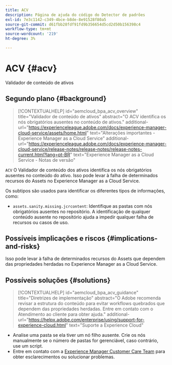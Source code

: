 ```yaml
---
title: ACV
description: Página de ajuda do código do Detector de padrões
exl-id: 7e3c1142-c349-4bce-b8de-8e91528f80a5
source-git-commit: d61fbb28fdf91fd9b356654d5cd2d50b156398c4
workflow-type: tm+mt
source-wordcount: '219'
ht-degree: 3%

---
```


# ACV {#acv}

Validador de conteúdo de ativos

## Segundo plano {#background}

>[!CONTEXTUALHELP]
>id="aemcloud_bpa_acv_overview"
>title="Validador de conteúdo de ativos"
>abstract="O ACV identifica os nós obrigatórios ausentes no conteúdo de ativos."
>additional-url="https://experienceleague.adobe.com/docs/experience-manager-cloud-service/assets/home.html" text="Alterações importantes - Experience Manager as a Cloud Service"
>additional-url="https://experienceleague.adobe.com/docs/experience-manager-cloud-service/release-notes/release-notes/release-notes-current.html?lang=pt-BR" text="Experience Manager as a Cloud Service - Notas de versão"

`ACV`  O Validador de conteúdo dos ativos identifica os nós obrigatórios ausentes no conteúdo do ativo. Isso pode levar à falha de determinados recursos do Assets no Experience Manager as a Cloud Service.

Os subtipos são usados para identificar os diferentes tipos de informações, como:

* `assets.sanity.missing.jcrcontent`: Identifique as pastas com nós obrigatórios ausentes no repositório. A identificação de qualquer conteúdo ausente no repositório ajuda a impedir qualquer falha de recursos ou casos de uso.

## Possíveis implicações e riscos {#implications-and-risks}

Isso pode levar à falha de determinados recursos do Assets que dependem das propriedades herdadas no Experience Manager as a Cloud Service.

## Possíveis soluções {#solutions}

>[!CONTEXTUALHELP]
>id="aemcloud_bpa_acv_guidance"
>title="Diretrizes de implementação"
>abstract="O Adobe recomenda revisar a estrutura do conteúdo para evitar workflows quebrados que dependem das propriedades herdadas. Entre em contato com o Atendimento ao cliente para obter ajuda."
>additional-url="https://helpx.adobe.com/enterprise/using/support-for-experience-cloud.html" text="Suporte a Experience Cloud"

* Analise uma pasta se ela tiver um nó filho ausente. Crie os nós manualmente se o número de pastas for gerenciável, caso contrário, use um script.
* Entre em contato com a [Experience Manager Customer Care Team](https://helpx.adobe.com/enterprise/using/support-for-experience-cloud.html) para obter esclarecimentos ou solucionar problemas.
